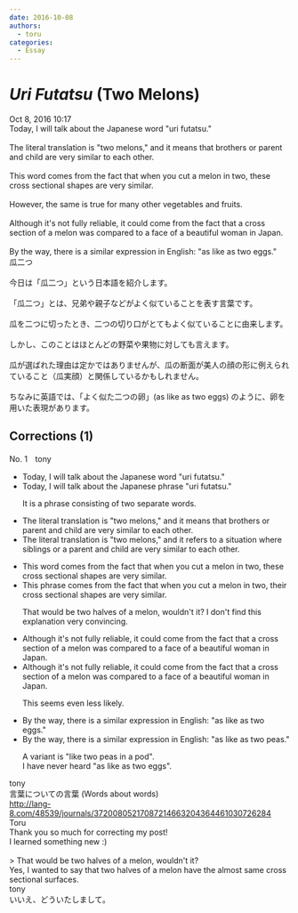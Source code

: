 ```yaml
---
date: 2016-10-08
authors:
  - toru
categories:
  - Essay
---
```


<h1 id="subject_show"><strong><em>Uri Futatsu</strong></em> (Two Melons)</h1>
<div class="date">Oct 8, 2016 10:17</div>
<div id="post"><div id="body_show_ori">
Today, I will talk about the Japanese word "uri futatsu."<br/><br/>The literal translation is "two melons," and it means that brothers or parent and child are very similar to each other.<br/><br/>This word comes from the fact that when you cut a melon in two, these  cross sectional shapes are very similar.<br/><br/>However, the same is true for many other vegetables and fruits.<br/><br/>Although it's not fully reliable, it could come from the fact that a cross section of a melon was compared to a face of a beautiful woman in Japan.<br/><br/>By the way, there is a similar expression in English: "as like as two eggs."
</div></div>

<!-- more -->

<div id="post_ja"><div id="body_show_mo">
瓜二つ<br/><br/>今日は「瓜二つ」という日本語を紹介します。<br/><br/>「瓜二つ」とは、兄弟や親子などがよく似ていることを表す言葉です。<br/><br/>瓜を二つに切ったとき、二つの切り口がとてもよく似ていることに由来します。<br/><br/>しかし、このことはほとんどの野菜や果物に対しても言えます。<br/><br/>瓜が選ばれた理由は定かではありませんが、瓜の断面が美人の顔の形に例えられていること（瓜実顔）と関係しているかもしれません。<br/><br/>ちなみに英語では、「よく似た二つの卵」(as like as two eggs) のように、卵を用いた表現があります。
</div></div>

## Corrections (1)
<div id="block"><div class="first_name"> No. 1　<span class="just_name">tony</span></div><div id="block2">
<ul class="correction_field">
<li class="incorrect">Today, I will talk about the Japanese word "uri futatsu."</li>
<li class="corrected correct">
Today, I will talk about the Japanese <span class="f_red">phrase</span> "uri futatsu."
<p class="correction_comment">It is a phrase consisting of two separate words.</p>
</li>
</ul>
<ul class="correction_field">
<li class="incorrect">The literal translation is "two melons," and it means that brothers or parent and child are very similar to each other.</li>
<li class="corrected correct">
The literal translation is "two melons," and it <span class="f_red">refers to a situation where</span> <span class="f_blue">siblings</span> or <span class="f_red">a</span> parent and child are very similar to each other.
</li>
</ul>
<ul class="correction_field">
<li class="incorrect">This word comes from the fact that when you cut a melon in two, these  cross sectional shapes are very similar.</li>
<li class="corrected correct">
This <span class="f_red">phrase</span> comes from the fact that when you cut a melon in two, <span class="f_red">their</span> cross sectional shapes are very similar.
<p class="correction_comment">That would be two halves of a melon, wouldn't it? I don't find this explanation very convincing.</p>
</li>
</ul>
<ul class="correction_field">
<li class="incorrect">Although it's not fully reliable, it could come from the fact that a cross section of a melon was compared to a face of a beautiful woman in Japan.</li>
<li class="corrected correct">
Although it's not fully reliable, it could come from the fact that a cross section of a melon was compared to a face of a beautiful woman in Japan.
<p class="correction_comment">This seems even less likely.</p>
</li>
</ul>
<ul class="correction_field">
<li class="incorrect">By the way, there is a similar expression in English: "as like as two eggs."</li>
<li class="corrected correct">
By the way, there is a similar expression in English: "as like as two <span class="f_red">peas</span>."
<p class="correction_comment">A variant is "like two peas in a pod".<br/>I have never heard "as like as two eggs".</p>
</li>
</ul>
</div><div class="name"><span class="just_name">tony</span><br>
言葉についての言葉 (Words about words)<br/><a href="http://lang-8.com/48539/journals/37200805217087214663204364461030726284" target="_blank">http://lang-8.com/48539/journals/37200805217087214663204364461030726284</a>
</div>
<div class="name"><span class="just_name">Toru</span><br>
Thank you so much for correcting my post!<br/>I learned something new :)<br/><br/>&gt; That would be two halves of a melon, wouldn't it?<br/>Yes, I wanted to say that two halves of a melon have the almost same cross sectional surfaces.
</div>
<div class="name"><span class="just_name">tony</span><br>
いいえ、どういたしまして。
</div>
</div>
